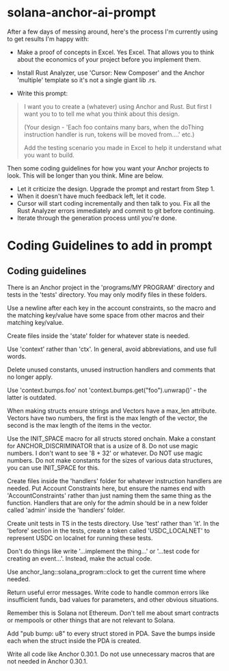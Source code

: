# solana-anchor-ai-prompt

After a few days of messing around, here's the process I'm currently using to get results I'm happy with:

- Make a proof of concepts in Excel. Yes Excel. That allows you to think about the economics of your project before you implement them.

- Install Rust Analyzer, use 'Cursor: New Composer' and the Anchor 'multiple' template so it's not a single giant lib .rs.

- Write this prompt:
> I want you to create a (whatever) using Anchor and Rust. But first I want you to to tell me what you think about this design. 
>
> (Your design - 'Each foo contains many bars, when the doThing instruction handler is run, tokens will be moved from....' etc.)
> 
> Add the testing scenario you made in Excel to help it understand what you want to build.

Then some coding guidelines for how you want your Anchor projects to look. This will be longer than you think. Mine are below.

- Let it criticize the design. Upgrade the prompt and restart from Step 1.
- When it doesn't have much feedback left, let it code.
- Cursor will start coding incrementally and then talk to you. Fix all the Rust Analyzer errors immediately and commit to git before continuing.
- Iterate through the generation process until you're done.

# Coding Guidelines to add in prompt

## Coding guidelines

There is an Anchor project in the 'programs/MY PROGRAM' directory and tests in the 'tests' directory. You may only modify files in these folders.

Use a newline after each key in the account constraints, so the macro and the matching key/value have some space from other macros and their matching key/value.

Create files inside the 'state' folder for whatever state is needed.

Use 'context' rather than 'ctx'. In general, avoid abbreviations, and use full words.

Delete unused constants, unused instruction handlers and comments that no longer apply.

Use 'context.bumps.foo' not 'context.bumps.get("foo").unwrap()' - the latter is outdated. 

When making structs ensure strings and Vectors have a max_len attribute. Vectors have two numbers, the first is the max length of the vector, the second is the max length of the items in the vector.

Use the INIT_SPACE macro for all structs stored onchain. Make a constant for ANCHOR_DISCRIMINATOR that is a usize of 8. Do not use magic numbers. I don't want to see '8 + 32' or whatever. Do NOT use magic numbers. Do not make constants for the sizes of various data structures, you can use INIT_SPACE for this. 

Create files inside the 'handlers' folder for whatever instruction handlers are needed. Put Account Constraints here, but ensure the names end with 'AccountConstraints' rather than just naming them the same thing as the function. Handlers that are only for the admin should be in a new folder called 'admin' inside the 'handlers' folder. 

Create unit tests in TS in the tests directory. Use 'test' rather than 'it'. In the 'before' section in the tests, create a token called 'USDC_LOCALNET' to represent USDC on localnet for running these tests. 

Don't do things like write '...implement the thing...' or '...test code for creating an event...'. Instead, make the actual code. 

Use anchor_lang::solana_program::clock to get the current time where needed.

Return useful error messages. Write code to handle common errors like insufficient funds, bad values for parameters, and other obvious situations.

Remember this is Solana not Ethereum. Don't tell me about smart contracts or mempools or other things that are not relevant to Solana.

Add "pub bump: u8" to every struct stored in PDA. Save the bumps inside each when the struct inside the PDA is created.

Write all code like Anchor 0.30.1. Do not use unnecessary macros that are not needed in Anchor 0.30.1.
